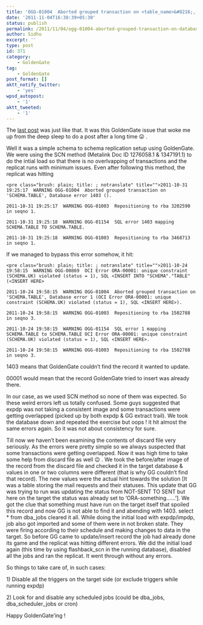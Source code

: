 ```yaml
---
title: 'OGG-01004  Aborted grouped transaction on <table_name>&#8216;, Database error 1403 ()'
date: '2011-11-04T16:38:39+05:30'
status: publish
permalink: /2011/11/04/ogg-01004-aborted-grouped-transaction-on-database-error-1403
author: Sidhu
excerpt: ''
type: post
id: 371
category:
    - GoldenGate
tag:
    - GoldenGate
post_format: []
aktt_notify_twitter:
    - 'yes'
wpsd_autopost:
    - '1'
aktt_tweeted:
    - '1'
---
```

The [last post](http://amardeepsidhu.com/blog/2011/11/04/expdp-not-consistent/) was just like that. It was this GoldenGate issue that woke me up from the deep sleep to do a post after a long time 😛 .

Well it was a simple schema to schema replication setup using GoldenGate. We were using the SCN method (Metalink Doc ID 1276058.1 &amp; 1347191.1) to do the intial load so that there is no overlvapping of transactions and the replicat runs with minimum issues. Even after following this method, the replicat was hitting

```
<pre class="brush: plain; title: ; notranslate" title="">2011-10-31 19:25:17  WARNING OGG-01004  Aborted grouped transaction on 'SCHEMA.TABLE', Database error 1403 ().

2011-10-31 19:25:17  WARNING OGG-01003  Repositioning to rba 3202590 in seqno 1.

2011-10-31 19:25:18  WARNING OGG-01154  SQL error 1403 mapping SCHEMA.TABLE TO SCHEMA.TABLE.

2011-10-31 19:25:18  WARNING OGG-01003  Repositioning to rba 3468713 in seqno 1.
```

If we managed to bypass this error somehow, it hit:

```
<pre class="brush: plain; title: ; notranslate" title="">2011-10-24 19:58:15  WARNING OGG-00869  OCI Error ORA-00001: unique constraint (SCHEMA.UK) violated (status = 1), SQL <INSERT INTO "SCHEMA"."TABLE" (<INSERT HERE>

2011-10-24 19:58:15  WARNING OGG-01004  Aborted grouped transaction on 'SCHEMA.TABLE', Database error 1 (OCI Error ORA-00001: unique constraint (SCHEMA.UK) violated (status = 1), SQL <INSERT HERE>).

2011-10-24 19:58:15  WARNING OGG-01003  Repositioning to rba 1502788 in seqno 3.

2011-10-24 19:58:15  WARNING OGG-01154  SQL error 1 mapping SCHEMA.TABLE to SCHEMA.TABLE OCI Error ORA-00001: unique constraint (SCHEMA.UK) violated (status = 1), SQL <INSERT HERE>.

2011-10-24 19:58:15  WARNING OGG-01003  Repositioning to rba 1502788 in seqno 3.
```

1403 means that GoldenGate couldn’t find the record it wanted to update.

00001 would mean that the record GoldenGate tried to insert was already there.

In our case, as we used SCN method so none of them was expected. So these weird errors left us totally confused. Some guys suggested that expdp was not taking a consistent image and some transactions were getting overlapped (picked up by both expdp &amp; GG extract trail). We took the database down and repeated the exercise but oops ! it hit almost the same errors again. So it was not about consistency for sure.

Till now we haven’t been examining the contents of discard file very seriously. As the errors were pretty simple so we always suspected that some transactions were getting overlapped. Now it was high time to take some help from discard file as well 😉 . We took the before/after image of the record from the discard file and checked it in the target database &amp; values in one or two columns were different (that is why GG couldn’t find that record). The new values were the actual hint towards the solution \[It was a table storing the mail requests and their statuses. This update that GG was trying to run was updating the status from NOT-SENT TO SENT but here on the target the status was already set to ‘ORA-something……’\]. We got the clue that something must have run on the target itself that spoiled this record and now GG is not able to find it and abending with 1403. select \* from dba\_jobs cleared it all. While doing the initial load with expdp/impdp, job also got imported and some of them were in not broken state. They were firing according to their schedule and making changes to data in the target. So before GG came to update/insert record the job had already done its game and the replicat was hitting different errors. We did the initial load again (this time by using flashback\_scn in the running database), disabled all the jobs and ran the replicat. It went through without any errors.

So things to take care of, in such cases:

1\) Disable all the triggers on the target side (or exclude triggers while running expdp)

2\) Look for and disable any scheduled jobs (could be dba\_jobs, dba\_scheduler\_jobs or cron)

Happy GoldenGate’ing !